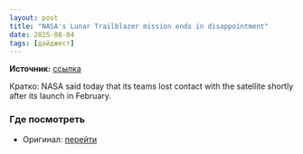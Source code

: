 ```yaml
---
layout: post
title: "NASA's Lunar Trailblazer mission ends in disappointment"
date: 2025-08-04
tags: [дайджест]
---
```


**Источник:** [ссылка](https://www.engadget.com/science/space/nasas-lunar-trailblazer-mission-ends-in-disappointment-201318932.html?src=rss)

Кратко: NASA said today that its teams lost contact with the satellite shortly after its launch in February.

### Где посмотреть
- Оригинал: [перейти]({link})
